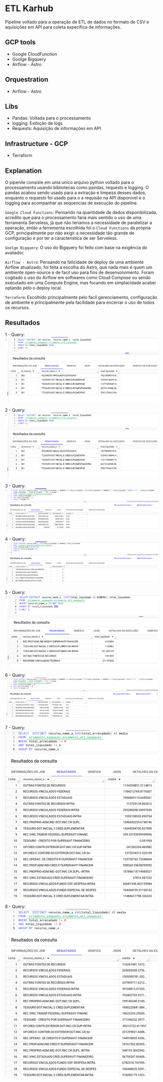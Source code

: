ETL Karhub
========

Pipeline voltado para a operação de ETL de dados no formato de CSV e aquisições em API para coleta expecifica de informações. 


## GCP tools
- Google CloudFunction
- Goolge Bigquery
- Airflow - Astro


## Orquestration
- Airflow - Astro

## Libs
- Pandas: Voltada para o processamento
- logging: Exibição de logs
- Requests: Aquisição de informações em API

## Infrastructure - GCP
- Terraform 


## Explanation
O pipenile consiste em uma unico arquivo python voltado para o processamento usando bibliotecas como pandas, requests e logging. O pandas acabou sendo usado para a extração e limpeza desses dados, enquanto o requests foi usado para o a requisão na API disponivel e o logging para acompanhar as sequencias de execução do pipeline.

`Google Cloud Functions`: Pensando na quantidade de dados disponibilizada, acredito que para o processamento faria mais sentido o uso de uma ferramenta Serveless, já que não teriamos a necessidade de paralelizar a operação, então a ferrementa escolhida foi o `Cloud Functions` da própria GCP, principalmente por não exigir a necessidade tão grande de configuração e por ter a caracteristica de ser Serveless.

`Goolge Bigquery`: O uso do Bigquery foi feito com base na exigência do avaliador.

`Airflow - Astro`: Pensando na falicidade de deploy de uma ambiente Airflow atualizado, foi feita a escolha do Astro, que nada mais é quem um ambiente open-source e de facil uso para fins de desenvolvimento. Foram cogitado o uso do Airflow em softwares como Cloud Compose ou sendo executado em uma Compute Engine, mas focando em simplacidade acabei optando pelo o deploy local.

`Terraform`: Escolhido principalmente pelo facil gerenciamento, configuração de ambiente e principalmente pela facilidade para encerrar o uso de todos os recursos.

## Resultados

1 - Query:
![alt text](prtsc/image-1.png)

2 - Query:
![alt text](prtsc/image-1.png)

3 - Query:
![alt text](prtsc/image-2.png)

4 - Query:
![alt text](prtsc/image-3.png)

5 - Query:
![alt text](prtsc/image-4.png)

6 - Query:
![alt text](prtsc/image-5.png)

7 - Query:
![alt text](prtsc/image-6.png)

8 - Query:
![alt text](prtsc/image-7.png)